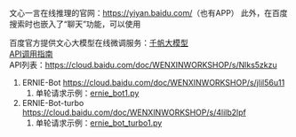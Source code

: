文心一言在线推理的官网：<https://yiyan.baidu.com/>（也有APP）
此外，在百度搜索时也嵌入了“聊天”功能，可以使用

百度官方提供文心大模型在线微调服务：[千帆大模型](https://console.bce.baidu.com/qianfan/overview)  
[API调用指南](https://cloud.baidu.com/doc/WENXINWORKSHOP/s/flfmc9do2)  
API列表：<https://cloud.baidu.com/doc/WENXINWORKSHOP/s/Nlks5zkzu>  
1. ERNIE-Bot <https://cloud.baidu.com/doc/WENXINWORKSHOP/s/jlil56u11>
    1. 单轮请求示例：[ernie_bot1.py](ernie_bot1.py)
2. ERNIE-Bot-turbo <https://cloud.baidu.com/doc/WENXINWORKSHOP/s/4lilb2lpf>
    1. 单轮请求示例：[ernie_bot_turbo1.py](ernie_bot_turbo1.py)